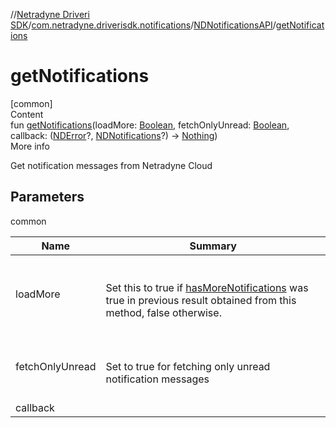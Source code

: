 //[Netradyne Driveri SDK](../../index.md)/[com.netradyne.driverisdk.notifications](../index.md)/[NDNotificationsAPI](index.md)/[getNotifications](get-notifications.md)



# getNotifications  
[common]  
Content  
fun [getNotifications](get-notifications.md)(loadMore: [Boolean](https://kotlinlang.org/api/latest/jvm/stdlib/kotlin/-boolean/index.html), fetchOnlyUnread: [Boolean](https://kotlinlang.org/api/latest/jvm/stdlib/kotlin/-boolean/index.html), callback: ([NDError](../../com.netradyne.driverisdk/-n-d-error/index.md)?, [NDNotifications](../-n-d-notifications/index.md)?) -> [Nothing](https://kotlinlang.org/api/latest/jvm/stdlib/kotlin/-nothing/index.html))  
More info  


Get notification messages from Netradyne Cloud



## Parameters  
  
common  
  
|  Name|  Summary| 
|---|---|
| <a name="com.netradyne.driverisdk.notifications/NDNotificationsAPI/getNotifications/#kotlin.Boolean#kotlin.Boolean#kotlin.Function2[com.netradyne.driverisdk.NDError?,com.netradyne.driverisdk.notifications.NDNotifications?,kotlin.Nothing]/PointingToDeclaration/"></a>loadMore| <a name="com.netradyne.driverisdk.notifications/NDNotificationsAPI/getNotifications/#kotlin.Boolean#kotlin.Boolean#kotlin.Function2[com.netradyne.driverisdk.NDError?,com.netradyne.driverisdk.notifications.NDNotifications?,kotlin.Nothing]/PointingToDeclaration/"></a><br><br>Set this to true if [hasMoreNotifications](../-n-d-notifications/has-more-notifications.md) was true in previous result obtained from this method, false otherwise.<br><br>
| <a name="com.netradyne.driverisdk.notifications/NDNotificationsAPI/getNotifications/#kotlin.Boolean#kotlin.Boolean#kotlin.Function2[com.netradyne.driverisdk.NDError?,com.netradyne.driverisdk.notifications.NDNotifications?,kotlin.Nothing]/PointingToDeclaration/"></a>fetchOnlyUnread| <a name="com.netradyne.driverisdk.notifications/NDNotificationsAPI/getNotifications/#kotlin.Boolean#kotlin.Boolean#kotlin.Function2[com.netradyne.driverisdk.NDError?,com.netradyne.driverisdk.notifications.NDNotifications?,kotlin.Nothing]/PointingToDeclaration/"></a><br><br>Set to true for fetching only unread notification messages<br><br>
| <a name="com.netradyne.driverisdk.notifications/NDNotificationsAPI/getNotifications/#kotlin.Boolean#kotlin.Boolean#kotlin.Function2[com.netradyne.driverisdk.NDError?,com.netradyne.driverisdk.notifications.NDNotifications?,kotlin.Nothing]/PointingToDeclaration/"></a>callback| <a name="com.netradyne.driverisdk.notifications/NDNotificationsAPI/getNotifications/#kotlin.Boolean#kotlin.Boolean#kotlin.Function2[com.netradyne.driverisdk.NDError?,com.netradyne.driverisdk.notifications.NDNotifications?,kotlin.Nothing]/PointingToDeclaration/"></a>
  
  



